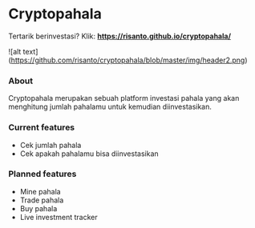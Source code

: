# Cryptopahala

Tertarik berinvestasi? Klik: **https://risanto.github.io/cryptopahala/**

![alt text] (https://github.com/risanto/cryptopahala/blob/master/img/header2.png)

### About

Cryptopahala merupakan sebuah platform investasi pahala yang akan menghitung jumlah pahalamu untuk kemudian diinvestasikan.

### Current features

- Cek jumlah pahala
- Cek apakah pahalamu bisa diinvestasikan

### Planned features

- Mine pahala
- Trade pahala
- Buy pahala
- Live investment tracker

